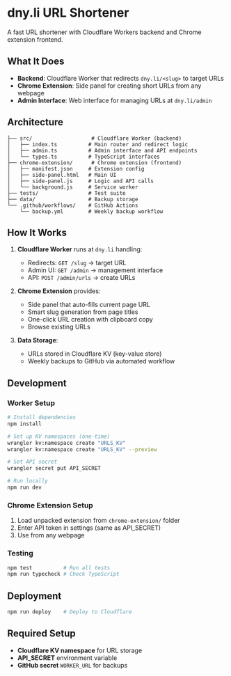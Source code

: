 # dny.li URL Shortener

A fast URL shortener with Cloudflare Workers backend and Chrome extension frontend.

## What It Does

- **Backend**: Cloudflare Worker that redirects `dny.li/<slug>` to target URLs
- **Chrome Extension**: Side panel for creating short URLs from any webpage
- **Admin Interface**: Web interface for managing URLs at `dny.li/admin`

## Architecture

```
├── src/                   # Cloudflare Worker (backend)
│   ├── index.ts          # Main router and redirect logic
│   ├── admin.ts          # Admin interface and API endpoints
│   └── types.ts          # TypeScript interfaces
├── chrome-extension/      # Chrome extension (frontend)
│   ├── manifest.json     # Extension config
│   ├── side-panel.html   # Main UI
│   ├── side-panel.js     # Logic and API calls
│   └── background.js     # Service worker
├── tests/                # Test suite
├── data/                 # Backup storage
└── .github/workflows/    # GitHub Actions
    └── backup.yml        # Weekly backup workflow
```

## How It Works

1. **Cloudflare Worker** runs at `dny.li` handling:

   - Redirects: `GET /slug` → target URL
   - Admin UI: `GET /admin` → management interface
   - API: `POST /admin/urls` → create URLs

2. **Chrome Extension** provides:

   - Side panel that auto-fills current page URL
   - Smart slug generation from page titles
   - One-click URL creation with clipboard copy
   - Browse existing URLs

3. **Data Storage**:
   - URLs stored in Cloudflare KV (key-value store)
   - Weekly backups to GitHub via automated workflow

## Development

### Worker Setup

```bash
# Install dependencies
npm install

# Set up KV namespaces (one-time)
wrangler kv:namespace create "URLS_KV"
wrangler kv:namespace create "URLS_KV" --preview

# Set API secret
wrangler secret put API_SECRET

# Run locally
npm run dev
```

### Chrome Extension Setup

1. Load unpacked extension from `chrome-extension/` folder
2. Enter API token in settings (same as API_SECRET)
3. Use from any webpage

### Testing

```bash
npm test          # Run all tests
npm run typecheck # Check TypeScript
```

## Deployment

```bash
npm run deploy    # Deploy to Cloudflare
```

## Required Setup

- **Cloudflare KV namespace** for URL storage
- **API_SECRET** environment variable
- **GitHub secret** `WORKER_URL` for backups
